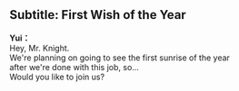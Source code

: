 # 

  
## Subtitle: First Wish of the Year
  
**Yui：**  
Hey, Mr. Knight.  
We're planning on going to see the first sunrise of the year  
after we're done with this job, so...  
Would you like to join us?  
